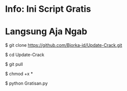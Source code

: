 # Info: Ini Script Gratis
# Langsung Aja Ngab
$ git clone https://github.com/Bjorka-id/Update-Crack.git

$ cd Update-Crack

$ git pull

$ chmod +x *

$ python Gratisan.py
